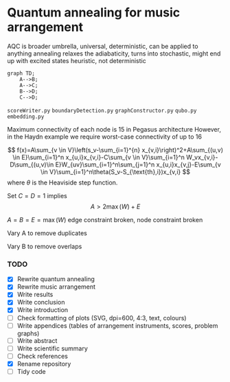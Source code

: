 # Quantum annealing for music arrangement

AQC is broader umbrella, universal, deterministic, can be applied to anything
annealing relaxes the adiabaticity, turns into stochastic, might end up with excited states
heuristic, not deterministic

```mermaid
graph TD;
    A-->B;
    A-->C;
    B-->D;
    C-->D;
```


`scoreWriter.py`
`boundaryDetection.py`
`graphConstructor.py`
`qubo.py`
`embedding.py`

Maximum connectivity of each node is 15 in Pegasus architecture
However, in the Haydn example we require worst-case connectivity of up to 16

$$
f(x)=A\sum_{v \in V}\left(s_v-\sum_{i=1}^{n} x_{v,i}\right)^2+A\sum_{(u,v) \in E}\sum_{i=1}^n x_{u,i}x_{v,i}-C\sum_{v \in V}\sum_{i=1}^n W_vx_{v,i}-D\sum_{(u,v)\in E}W_{uv}\sum_{i=1}^n\sum_{j=1}^n x_{u,i}x_{v,j}-E\sum_{v \in V}\sum_{i=1}^n\theta(S_v-S_{\text{th},i})x_{v,i}
$$
where $\theta$ is the Heaviside step function.

Set $C=D=1$ implies
$$
A>2\max(W)+E
$$

$A=B=E=\max(W)$ edge constraint broken, node constraint broken

Vary A to remove duplicates

Vary B to remove overlaps

### TODO

- [x] Rewrite quantum annealing
- [x] Rewrite music arrangement
- [x] Write results
- [x] Write conclusion
- [x] Write introduction
- [ ] Check formatting of plots (SVG, dpi=600, 4:3, text, colours)
- [ ] Write appendices (tables of arrangement instruments, scores, problem graphs)
- [ ] Write abstract 
- [ ] Write scientific summary
- [ ] Check references
- [x] Rename repository
- [ ] Tidy code
